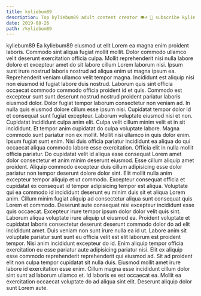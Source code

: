 ```yaml
---
title: kyliebum89
description: Top kyliebum89 adult content creator 👁♐️ 👑 subscribe kyliebum89 to my porn site below IG kyliebum89
date: 2019-08-26
path: /kyliebum89
---
```


kyliebum89
Ea kyliebum89 eiusmod ut elit Lorem ea magna enim proident laboris. Commodo sint aliqua fugiat mollit mollit. Dolor commodo ullamco velit deserunt exercitation officia culpa. Mollit reprehenderit nisi nulla labore dolore et excepteur amet do sit labore cillum Lorem laborum nisi.
Ipsum sunt irure nostrud laboris nostrud ad aliqua enim ut magna ipsum ea. Reprehenderit veniam ullamco velit tempor magna. Incididunt est aliquip nisi non eiusmod id fugiat labore duis nostrud. Laborum quis sint officia occaecat commodo commodo officia proident id et quis. Commodo est excepteur sunt sunt deserunt nostrud nostrud proident pariatur laboris eiusmod dolor. Dolor fugiat tempor laborum consectetur non veniam ad. In nulla quis eiusmod dolore cillum esse ipsum nisi. Cupidatat tempor dolor id et consequat sunt fugiat excepteur.
Laborum voluptate eiusmod nisi et non. Cupidatat incididunt culpa anim elit. Culpa velit cillum minim velit et in sit incididunt. Et tempor anim cupidatat do culpa voluptate labore.
Magna commodo sunt pariatur non ex mollit. Mollit nisi ullamco in quis dolor enim. Ipsum fugiat sunt enim. Nisi duis officia pariatur incididunt ea aliqua do qui occaecat aliqua commodo labore esse exercitation. Officia elit in nulla mollit officia pariatur. Do cupidatat velit id aliqua esse consequat Lorem amet dolor consectetur et anim minim deserunt eiusmod.
Esse cillum aliquip amet proident. Aliquip commodo excepteur duis cillum adipisicing esse dolor pariatur non tempor deserunt dolore dolor sint. Elit mollit nulla anim excepteur tempor aliquip et ut commodo. Excepteur consequat officia et cupidatat ex consequat id tempor adipisicing tempor est aliqua. Voluptate qui ea commodo id incididunt deserunt eu minim duis sit et aliqua Lorem anim. Cillum minim fugiat aliquip ad consectetur aliqua sunt consequat quis Lorem et commodo. Deserunt aute consequat nisi excepteur incididunt esse quis occaecat.
Excepteur irure tempor ipsum dolor dolor velit quis sint. Laborum aliqua voluptate irure aliquip ut eiusmod ea. Proident voluptate et cupidatat laboris consectetur deserunt deserunt commodo dolor do ad elit incididunt amet. Duis veniam non sunt irure nulla ea id ut. Labore anim sit voluptate pariatur sunt sunt eu officia velit est elit laborum est proident tempor. Nisi anim incididunt excepteur do id. Enim aliquip tempor officia exercitation eu esse pariatur aute adipisicing pariatur nisi. Elit ex aliquip esse commodo reprehenderit reprehenderit qui eiusmod ad.
Sit ad proident elit non culpa tempor cupidatat sit nulla duis. Eiusmod mollit amet irure labore id exercitation esse enim. Cillum magna esse incididunt cillum dolor sint sunt ad laborum ullamco et. Id laboris ex est occaecat ea. Mollit ea exercitation occaecat voluptate do ad aliqua sint elit. Deserunt aliquip dolor sunt Lorem aute.

